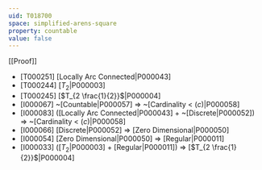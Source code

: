 ```yaml
---
uid: T018700
space: simplified-arens-square
property: countable
value: false
---
```

[[Proof]]

* [T000251] [Locally Arc Connected|P000043]
* [T000244] [$T_2$|P000003]
* [T000245] [$T_{2 \frac{1}{2}}$|P000004]
* [I000067] ~[Countable|P000057] => ~[Cardinality < $\mathfrak(c)$|P000058]
* [I000083] ([Locally Arc Connected|P000043] + ~[Discrete|P000052]) => ~[Cardinality < $\mathfrak(c)$|P000058]
* [I000066] [Discrete|P000052] => [Zero Dimensional|P000050]
* [I000054] [Zero Dimensional|P000050] => [Regular|P000011]
* [I000033] ([$T_2$|P000003] + [Regular|P000011]) => [$T_{2 \frac{1}{2}}$|P000004]

